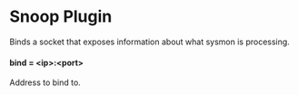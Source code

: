 # Snoop Plugin

Binds a socket that exposes information about what sysmon is processing.

#### bind = &lt;ip&gt;:&lt;port&gt;

Address to bind to.
